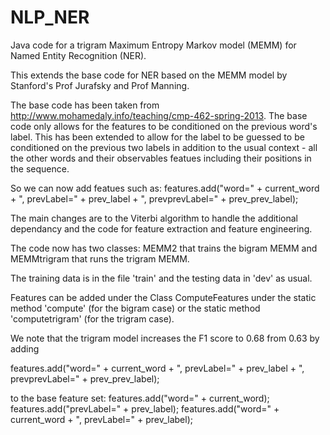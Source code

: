 # NLP_NER
Java code for a trigram Maximum Entropy Markov model (MEMM) for Named Entity Recognition (NER).

This extends the base code for NER based on the MEMM model by Stanford's Prof Jurafsky and Prof Manning.

The base code has been taken from  http://www.mohamedaly.info/teaching/cmp-462-spring-2013. The base code only allows for the features to be conditioned on the previous word's label. This has been extended to allow for the label to be guessed to be conditioned on the previous two labels in addition to the usual context - all the other words and their observables featues including their positions in the sequence.

So we can now add featues such as:
features.add("word=" + current_word + ", prevLabel=" + prev_label + ", prevprevLabel=" + prev_prev_label);

The main changes are to the Viterbi algorithm to handle the additional dependancy and the code for feature extraction and feature engineering.

The code now has two classes: MEMM2 that trains the bigram MEMM and MEMMtrigram that runs the trigram MEMM.

The training data is in the file 'train' and the testing data in 'dev' as usual.

Features can be added under the Class ComputeFeatures under the static method 'compute' (for the bigram case) or the static method 'computetrigram' (for the trigram case).

We note that the trigram model increases the F1 score to 0.68 from 0.63 by adding

features.add("word=" + current_word + ", prevLabel=" + prev_label + ", prevprevLabel=" + prev_prev_label);

to the base feature set:
       	features.add("word=" + current_word);
	features.add("prevLabel=" + prev_label);
	features.add("word=" + current_word + ", prevLabel=" + prev_label);
